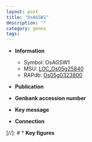 ```yaml
---
layout: post
title: "OsAGSW1"
description: ""
category: genes
tags: 
---
```


* **Information**  
    + Symbol: OsAGSW1  
    + MSU: [LOC_Os05g25840](http://rice.uga.edu/cgi-bin/ORF_infopage.cgi?orf=LOC_Os05g25840)  
    + RAPdb: [Os05g0323800](http://rapdb.dna.affrc.go.jp/viewer/gbrowse_details/irgsp1?name=Os05g0323800)  

* **Publication**  

* **Genbank accession number**  

* **Key message**  

* **Connection**  

[//]: # * **Key figures**  


